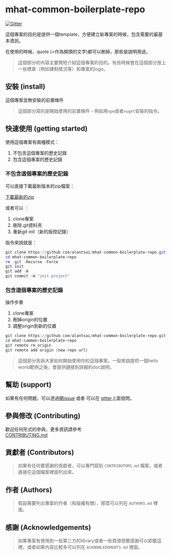 ﻿# mhat-common-boilerplate-repo

[![Gitter](https://img.shields.io/gitter/room/nwjs/nw.js.svg)](https://gitter.im/alantsai/mhat-common-boilerplate-repo?utm_source=share-link&utm_medium=link&utm_campaign=share-link)

這個專案的目的是提供一個template，方便建立新專案的時候，包含需要的最基本資訊。

在使用的時候，quote (>作為開頭的文字)都可以刪掉，那些是說明用途。

> 這個部分的內容主要簡短介紹這個專案的目的。有些時候會在這個部分放上一些標章（例如建制情況等）和專案的logo。

## 安裝 (install)

這個專案並無安裝的前置條件

> 這個部分寫的是開始使用的前置條件 - 例如用`npm`或者`nuget`安裝的指令。

## 快速使用 (getting started)

使用這個專案有兩種模式：  
1. 不包含這個專案的歷史記錄
2. 包含這個專案的歷史記錄

### 不包含這個專案的歷史記錄

可以直接下載最新版本的zip檔案：

[下載最新的zip](https://github.com/alantsai/mhat-common-boilerplate-repo/archive/master.zip)

或者可以 ：

1. clone專案
2. 刪除.git資料夾
3. 重新git init（新的版控記錄）

指令來說就是：

```powershell
git clone https://github.com/alantsai/mhat-common-boilerplate-repo.git
cd mhat-common-boilerplate-repo
rm .git -Recurse -Force
git init
git add -A
git commit -m "init project"
```

### 包含這個專案的歷史記錄

操作步奏

1. clone專案
2. 刪掉origin的位置
3. 調整origin到新的位置

```powershell
git clone https://github.com/alantsai/mhat-common-boilerplate-repo.git
cd mhat-common-boilerplate-repo
git remote rm origin
git remote add origin {new repo url}
```

> 這個部分告訴大家如何開始使用你的這個專案。一般來說提供一個hello world範例之後，會提供鏈接到詳細的doc說明。

## 幫助 (support)

如果有任何問題，可以透過[開issue](https://github.com/alantsai/mhat-common-boilerplate-repo/issues/new) 或者 可以在 [gitter](https://gitter.im/alantsai/mhat-common-boilerplate-repo?utm_source=share-link&utm_medium=link&utm_campaign=share-link)上面發問。

## 參與修改 (Contributing)

歡迎任何形式的參與，更多資訊請參考  
[CONTRIBUTING.md](CONTRIBUTING.md)

## 貢獻者 (Contributors)

> 如果有任何要感謝的貢獻者，可以專門寫到 `CONTRIBUTORS.md` 檔案，或者直接在這個檔案裡面列出來。

## 作者 (Authors)

> 假設需要列出專案的作者（和版權有關），那麼可以列在 `AUTHORS.md` 裡面。

## 感謝 (Acknowledgements)

> 如果專案有使用到一些第三方的library或者一些資源想要感謝可以卸載這裡，或者如果內容比較多可以列在 `ACKNOWLEDGMENTS.md` 裡面。